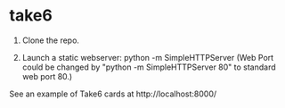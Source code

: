 take6
=====

1. Clone the repo.

2. Launch a static webserver: python -m SimpleHTTPServer
   (Web Port could be changed by "python -m SimpleHTTPServer 80" to standard web port 80.)

See an example of Take6 cards at http://localhost:8000/


